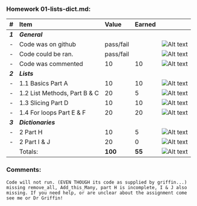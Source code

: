 ### Homework 01-lists-dict.md:
| #       | Item                                                       | Value       | Earned   |                |
|:--------|:-----------------------------------------------------------|:------------|:---------|:---------------|
| ***1*** | ***General***                                              |             |          |                |
| -       | Code was on github                                         | pass/fail   |          | ![Alt text][1] |
| -       | Code could be ran.                                         | pass/fail   |          | ![Alt text][2] |
| -       | Code was commented                                         |    10       |    10    | ![Alt text][1] |
| ***2*** | ***Lists***                                                |             |          |                |
| -       | 1.1 Basics Part A 			                               |    10       |    10    | ![Alt text][1] |
| -       | 1.2 List Methods, Part  B & C                              |    20       |    5     | ![Alt text][3] |
| -       | 1.3 Slicing Part D                                         |    10       |    10    | ![Alt text][1] |
| -       | 1.4 For loops Part E & F                                   |    20       |    20    | ![Alt text][1] |
| ***3*** | ***Dictionaries***                                         |             |          |                |
| -       | 2 Part H			                                         |    10       |    5    | ![Alt text][3] |
| -       | 2 Part I & J                                               |    20       |    0    | ![Alt text][2] |
|         | Totals:                                                    | **100**     |  **55** | ![Alt text][2] |

### Comments:
```
Code will not run. (EVEN THOUGH its code as supplied by griffin...) missing remove_all, Add_this_Many, part H is incomplete, I & J also missing. If you need help, or are unclear about the assignment come see me or Dr Griffin! 
```

[1]: http://f.cl.ly/items/3E231i211n2E042B1U3K/right.png  "Correct"
[2]: http://f.cl.ly/items/2X473C1Q1F2x3S1E4231/wrong.gif  "Incorrect"
[3]: http://f.cl.ly/items/1A0d2Q1J1N1u0C3g0C1s/null.gif  "Errors"